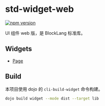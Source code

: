 # std-widget-web

[![npm version](https://badge.fury.io/js/std-widget-web.svg)](https://badge.fury.io/js/std-widget-web)

UI 组件 web 版，是 BlockLang 标准库。

## Widgets

* [Page](./src/page/README.md)

## Build

本项目使用 dojo 的 `cli-build-widget` 命令构建。

```sh
dojo build widget --mode dist --target lib
```

